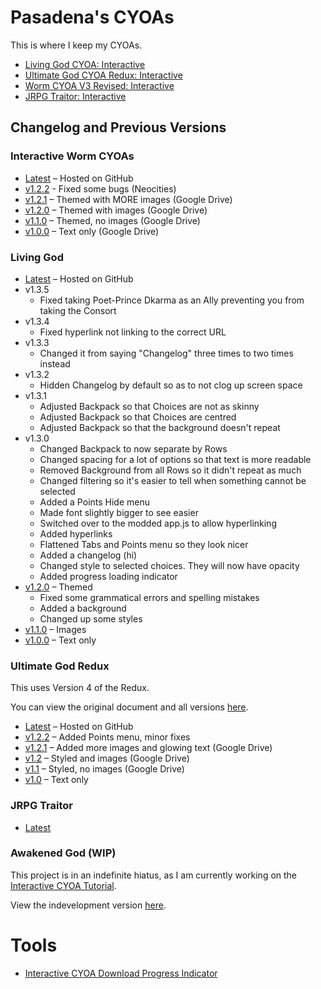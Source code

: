 # Pasadena's CYOAs
This is where I keep my CYOAs.

* [Living God CYOA: Interactive][living-god]
* [Ultimate God CYOA Redux: Interactive][ultimate-god]
* [Worm CYOA V3 Revised: Interactive][worm-v3]
* [JRPG Traitor: Interactive][jrpg-traitor]

## Changelog and Previous Versions

### Interactive Worm CYOAs

* [Latest][worm-v3] – Hosted on GitHub
* [v1.2.2][worm-v3-v1.2.2] - Fixed some bugs (Neocities)
* [v1.2.1][worm-v3-v1.2.1] – Themed with MORE images (Google Drive)
* [v1.2.0][worm-v3-v1.2] – Themed with images (Google Drive)
* [v1.1.0][worm-v3-v1.1] – Themed, no images (Google Drive)
* [v1.0.0][worm-v3-v1.0] – Text only (Google Drive)

### Living God

* [Latest][living-god] – Hosted on GitHub
* v1.3.5
    * Fixed taking Poet-Prince Dkarma as an Ally preventing you from taking the
      Consort
* v1.3.4
    * Fixed hyperlink not linking to the correct URL
* v1.3.3
    * Changed it from saying "Changelog" three times to two times instead
* v1.3.2
    * Hidden Changelog by default so as to not clog up screen space
* v1.3.1
    * Adjusted Backpack so that Choices are not as skinny
    * Adjusted Backpack so that Choices are centred 
    * Adjusted Backpack so that the background doesn't repeat
* v1.3.0
    * Changed Backpack to now separate by Rows
    * Changed spacing for a lot of options so that text is more readable
    * Removed Background from all Rows so it didn't repeat as much
    * Changed filtering so it's easier to tell when something cannot be
      selected
    * Added a Points Hide menu
    * Made font slightly bigger to see easier
    * Switched over to the modded app.js to allow hyperlinking
    * Added hyperlinks
    * Flattened Tabs and Points menu so they look nicer
    * Added a changelog (hi)
    * Changed style to selected choices. They will now have opacity
    * Added progress loading indicator
* [v1.2.0][living-god-v1.2] – Themed
    * Fixed some grammatical errors and spelling mistakes
    * Added a background
    * Changed up some styles
* [v1.1.0][living-god-v1.1] – Images
* [v1.0.0][living-god-v1.0] – Text only

### Ultimate God Redux
This uses Version 4 of the Redux.

You can view the original document and all versions [here][ugr-drive].

* [Latest][ultimate-god] – Hosted on GitHub
* [v1.2.2][ug-v1.2.2] – Added Points menu, minor fixes
* [v1.2.1][ug-v1.2.1] – Added more images and glowing text (Google Drive)
* [v1.2][ug-v1.2] – Styled and images (Google Drive)
* [v1.1][ug-v1.1] – Styled, no images (Google Drive)
* [v1.0][ug-v1.0] – Text only

### JRPG Traitor

- [Latest][jrpg-traitor]

### Awakened God (WIP)
This project is in an indefinite hiatus, as I am currently working on the
[Interactive CYOA Tutorial](https://icctutorial.pages.dev/).

View the indevelopment version [here][awakened-god].

# Tools
- [Interactive CYOA Download Progress Indicator](https://pastebin.com/Yf4ygvBX)

[worm-v3]: ./worm/v3/
[living-god]: ./living-god/
[living-god-v1.3.0]: https://upasadena.github.io/cyoas/living-god/
[living-god-v1.2]: https://pasadena.neocities.org/cyoas/living_god_120/
[living-god-v1.1]: https://pasadena.neocities.org/cyoas/living_god_110/
[living-god-v1.0]: https://pasadena.neocities.org/cyoas/living_god_100/
[ultimate-god]: ./ultimate-god/
[ug-v1.0]: https://pasadena.neocities.org/cyoas/ultimate_god_redux/100/
[ug-v1.1]: https://drive.google.com/drive/folders/1yx6rcMWy4dnjNITSAzrNL6xOiD1GgD6j
[ug-v1.2]: https://drive.google.com/drive/folders/1Ghhac2p54lK61Lovr8ON9naLSuyclCsr
[ug-v1.2.1]: https://drive.google.com/drive/folders/1pGXODp3N2UaRx3r-TyTygkpll_TcyH89
[ug-v1.2.2]: https://pasadena.neocities.org/cyoas/ultimate_god_redux/120/
[awakened-god]: ./awakened-god/
[jrpg-traitor]: ./jrpg-traitor/
[ugr-drive]: https://drive.google.com/drive/folders/1T8Yv6choalujip8gT5THSP4MX5ZStsjd
[worm-v3-v1.0]: https://drive.google.com/drive/folders/1g_vaTBmVHPZS-anj_8Zro7weEudmFuJS
[worm-v3-v1.1]: https://drive.google.com/drive/folders/1YSpA7VidEpSYEOI-AurpjF0tX_B8gAT0
[worm-v3-v1.2]: https://drive.google.com/drive/folders/1sSXZNyNpZxRDFcyQslBtDZAxvC9lIvNO
[worm-v3-v1.2.1]: https://drive.google.com/drive/folders/106ExFKNLqHCvW6pEezkt0adq7zcBwBD5
[worm-v3-v1.2.2]: https://pasadena.neocities.org/cyoas/worm/v3/latest/

<!-- BUFFER -->